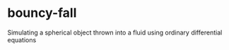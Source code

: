 # bouncy-fall
Simulating a spherical object thrown into a fluid using ordinary differential equations
